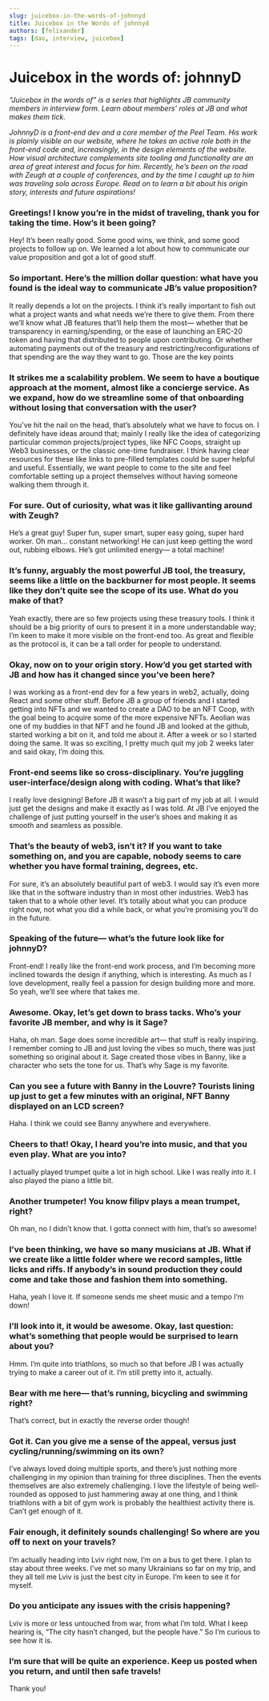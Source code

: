 ```yaml
---
slug: juicebox-in-the-words-of-johnnyd
title: Juicebox in the Words of johnnyd
authors: [felixander]
tags: [dao, interview, juicebox]
---
```


# Juicebox in the words of: johnnyD

_“Juicebox in the words of” is a series that highlights JB community members in interview form. Learn about members’ roles at JB and what makes them tick._

_JohnnyD is a front-end dev and a core member of the Peel Team. His work is plainly visible on our website, where he takes an active role both in the front-end code and, increasingly, in the design elements of the website. How visual architecture complements site tooling and functionality are an area of great interest and focus for him. Recently, he’s been on the road with Zeugh at a couple of conferences, and by the time I caught up to him was traveling solo across Europe. Read on to learn a bit about his origin story, interests and future aspirations!_

### Greetings! I know you’re in the midst of traveling, thank you for taking the time. How’s it been going?

Hey! It’s been really good. Some good wins, we think, and some good projects to follow up on. We learned a lot about how to communicate our value proposition and got a lot of good stuff.

### So important. Here’s the million dollar question: what have you found is the ideal way to communicate JB’s value proposition?

It really depends a lot on the projects. I think it’s really important to fish out what a project wants and what needs we’re there to give them. From there we’ll know what JB features that’ll help them the most— whether that be transparency in earning/spending, or the ease of launching an ERC-20 token and having that distributed to people upon contributing. Or whether automating payments out of the treasury and restricting/reconfigurations of that spending are the way they want to go. Those are the key points

### It strikes me a scalability problem. We seem to have a boutique approach at the moment, almost like a concierge service. As we expand, how do we streamline some of that onboarding without losing that conversation with the user?

You’ve hit the nail on the head, that’s absolutely what we have to focus on. I definitely have ideas around that; mainly I really like the idea of categorizing particular common projects/project types, like NFC Coops, straight up Web3 businesses, or the classic one-time fundraiser. I think having clear resources for these like links to pre-filled templates could be super helpful and useful. Essentially, we want people to come to the site and feel comfortable setting up a project themselves without having someone walking them through it.

### For sure. Out of curiosity, what was it like gallivanting around with Zeugh?

He’s a great guy! Super fun, super smart, super easy going, super hard worker. Oh man… constant networking! He can just keep getting the word out, rubbing elbows. He’s got unlimited energy— a total machine!

### It’s funny, arguably the most powerful JB tool, the treasury, seems like a little on the backburner for most people. It seems like they don’t quite see the scope of its use. What do you make of that?

Yeah exactly, there are so few projects using these treasury tools. I think it should be a big priority of ours to present it in a more understandable way; I’m keen to make it more visible on the front-end too. As great and flexible as the protocol is, it can be a tall order for people to understand.

### Okay, now on to your origin story. How’d you get started with JB and how has it changed since you’ve been here?

I was working as a front-end dev for a few years in web2, actually, doing React and some other stuff. Before JB a group of friends and I started getting into NFTs and we wanted to create a DAO to be an NFT Coop, with the goal being to acquire some of the more expensive NFTs. Aeolian was one of my buddies in that NFT and he found JB and looked at the github, started working a bit on it, and told me about it. After a week or so I started doing the same. It was so exciting, I pretty much quit my job 2 weeks later and said okay, I’m doing this.

### Front-end seems like so cross-disciplinary. You’re juggling user-interface/design along with coding. What’s that like?

I really love designing! Before JB it wasn’t a big part of my job at all. I would just get the designs and make it exactly as I was told. At JB I’ve enjoyed the challenge of just putting yourself in the user’s shoes and making it as smooth and seamless as possible.

### That’s the beauty of web3, isn’t it? If you want to take something on, and you are capable, nobody seems to care whether you have formal training, degrees, etc.

For sure, it’s an absolutely beautiful part of web3. I would say it’s even more like that in the software industry than in most other industries. Web3 has taken that to a whole other level. It’s totally about what you can produce right now, not what you did a while back, or what you’re promising you’ll do in the future.

### Speaking of the future— what’s the future look like for johnnyD?

Front-end! I really like the front-end work process, and I’m becoming more inclined towards the design if anything, which is interesting. As much as I love development, really feel a passion for design building more and more. So yeah, we’ll see where that takes me.

### Awesome. Okay, let’s get down to brass tacks. Who’s your favorite JB member, and why is it Sage?

Haha, oh man. Sage does some incredible art— that stuff is really inspiring. I remember coming to JB and just loving the vibes so much, there was just something so original about it. Sage created those vibes in Banny, like a character who sets the tone for us. That’s why Sage is my favorite.

### Can you see a future with Banny in the Louvre? Tourists lining up just to get a few minutes with an original, NFT Banny displayed on an LCD screen?

Haha. I think we could see Banny anywhere and everywhere.

### Cheers to that! Okay, I heard you’re into music, and that you even play. What are you into?

I actually played trumpet quite a lot in high school. Like I was really into it. I also played the piano a little bit.

### Another trumpeter! You know filipv plays a mean trumpet, right?

Oh man, no I didn’t know that. I gotta connect with him, that’s so awesome!

### I’ve been thinking, we have so many musicians at JB. What if we create like a little folder where we record samples, little licks and riffs. If anybody’s in sound production they could come and take those and fashion them into something.

Haha, yeah I love it. If someone sends me sheet music and a tempo I’m down!

### I’ll look into it, it would be awesome. Okay, last question: what’s something that people would be surprised to learn about you?

Hmm. I’m quite into triathlons, so much so that before JB I was actually trying to make a career out of it. I’m still pretty into it, actually.

### Bear with me here— that’s running, bicycling and swimming right?

That’s correct, but in exactly the reverse order though!

### Got it. Can you give me a sense of the appeal, versus just cycling/running/swimming on its own?

I’ve always loved doing multiple sports, and there’s just nothing more challenging in my opinion than training for three disciplines. Then the events themselves are also extremely challenging. I love the lifestyle of being well-rounded as opposed to just hammering away at one thing, and I think triathlons with a bit of gym work is probably the healthiest activity there is. Can’t get enough of it.

### Fair enough, it definitely sounds challenging! So where are you off to next on your travels?

I’m actually heading into Lviv right now, I’m on a bus to get there. I plan to stay about three weeks. I’ve met so many Ukrainians so far on my trip, and they all tell me Lviv is just the best city in Europe. I’m keen to see it for myself.

### Do you anticipate any issues with the crisis happening?

Lviv is more or less untouched from war, from what I’m told. What I keep hearing is, “The city hasn’t changed, but the people have.” So I’m curious to see how it is.

### I’m sure that will be quite an experience. Keep us posted when you return, and until then safe travels!

Thank you!
